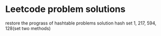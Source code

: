 # Leetcode problem solutions
restore the prograss of hashtable problems solution
hash set
1, 217, 594, 128(set two methods)
